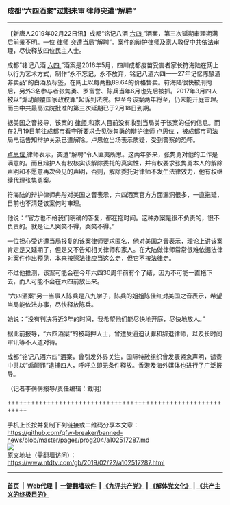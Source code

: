 ### 成都“六四酒案”过期未审 律师突遭“解聘”
------------------------

<div class="post_content">
 <p>
  【新唐人2019年02月22日讯】成都“铭记八酒
  <a href="https://www.ntdtv.com/gb/六四.htm">
   六四
  </a>
  ”酒案，第三次延期审理期满后前景不明。一位
  <a href="https://www.ntdtv.com/gb/律师.htm">
   律师
  </a>
  突遭当局“解聘”。案件的辩护律师及家人敦促中共依法审理，尽快释放四位民主人士。
 </p>
 <p>
  成都“铭记八酒
  <a href="https://www.ntdtv.com/gb/六四.htm">
   六四
  </a>
  ”酒案是2016年5月，四川成都疫苗受害者家长符海陆在网上以行为艺术方式，制作“永不忘记，永不放弃，铭记八酒六四——27年记忆陈酿酒非卖品”的白酒及标签，在网上以每两瓶89.64的价格售卖。符海陆很快被刑拘后，另外3名参与者张隽勇、罗富誉、陈兵当年6月也先后被抓。2017年3月四人被以“煽动颠覆国家政权罪”起诉到法院。但至今该案两年将至，仍未能开庭审理。而由中共最高法院批准的第三次延期已于2月18日到期。
 </p>
 <p>
  据美国之音报导，该案的
  <a href="https://www.ntdtv.com/gb/律师.htm">
   律师
  </a>
  和家人目前没有收到当局关于该案的任何信息。而在2月19日前往成都市看守所要求会见张隽勇的辩护律师
  <a href="https://www.ntdtv.com/gb/卢思位.htm">
   卢思位
  </a>
  ，被成都市司法局电话告知辩护关系已遭解除。卢思位当场表示质疑，受到警察的恐吓。
 </p>
 <p>
  <a href="https://www.ntdtv.com/gb/卢思位.htm">
   卢思位
  </a>
  律师表示，突遭“解聘”令人匪夷所思。这两年多来，张隽勇对他的工作是满意的。而且辩护人有权核实该解除委托的真实性，并有权要求张隽勇本人的解除声明和不愿意再次会见的声明，否则，解除委托对律师不发生法律效力，他有权继续代理张隽勇案。
 </p>
 <p>
  符海陆的辩护律师冉彤对美国之音表示，六四酒案官方方面漏洞很多，一直拖延，目前也不清楚该案何时审理。
 </p>
 <p>
  他说：“官方也不给我们明确的答复，都在拖时间。这种办案是很不负责的，很不负责的。就是让人哭笑不得，哭笑不得。”
 </p>
 <p>
  一位担心受访遭当局报复的该案律师要求匿名，他对美国之音表示，理论上讲该案肯定是又延期了，但是又不告知相关律师和家人。在大陆做律师常常很难依据法律对案件作出预见，本来按照法律应当这么走，但它不按法律走。
 </p>
 <p>
  不过他推测，该案可能会在今年六四30周年前有个了结，因为不可能一直拖下去，而人可能不会在六四前放出来。
 </p>
 <p>
  “六四酒案”另一当事人陈兵是八九学子，陈兵的姐姐陈佳红对美国之音表示，希望当局能依法办事，尽快释放陈兵。
 </p>
 <p>
  她说：“没有判决将近3年的时间，我希望他们能尽快地开庭，尽快地放人。”
 </p>
 <p>
  据此前报导，“六四酒案”的被羁押人士，曾遭受逼迫认罪和辞退律师，以及长时间审讯等不人道对待。
 </p>
 <p>
  成都“铭记八酒六四”酒案，曾引发外界关注，国际特赦组织曾发表紧急声明，谴责中共以“煽颠罪”逮捕四人，呼吁立即无条件释放。香港及海外媒体也进行了广泛报导。
 </p>
 <p>
  （记者李蒨蒨报导/责任编辑：戴明）
 </p>
 <div class="single_ad">
 </div>
</div>

+++++++++++++++++++++++++++++++++++++++++++++++++++++++++++<br/><br/>
手机上长按并复制下列链接或二维码分享本文章：<br/>
https://github.com/gfw-breaker/banned-news/blob/master/pages/prog204/a102517287.md <br/>
<a href='https://github.com/gfw-breaker/banned-news/blob/master/pages/prog204/a102517287.md'><img src='https://github.com/gfw-breaker/banned-news/blob/master/pages/prog204/a102517287.md.png'/></a> <br/>
原文地址（需翻墙访问）：https://www.ntdtv.com/gb/2019/02/22/a102517287.html


------------------------
#### [首页](https://github.com/gfw-breaker/banned-news/blob/master/README.md) &nbsp;|&nbsp; [Web代理](https://github.com/labour-camp/helloworld) &nbsp;|&nbsp; [一键翻墙软件](https://github.com/gfw-breaker/nogfw/blob/master/README.md) &nbsp;| [《九评共产党》](https://github.com/gfw-breaker/9ping.md/blob/master/README.md#九评之一评共产党是什么) | [《解体党文化》](https://github.com/gfw-breaker/jtdwh.md/blob/master/README.md) | [《共产主义的终极目的》](https://github.com/gfw-breaker/gczydzjmd.md/blob/master/README.md)


